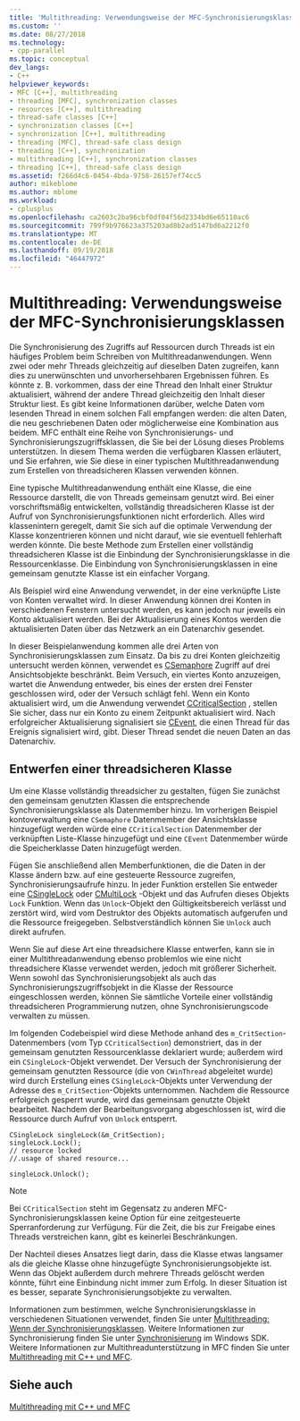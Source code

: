 ```yaml
---
title: 'Multithreading: Verwendungsweise der MFC-Synchronisierungsklassen | Microsoft-Dokumentation'
ms.custom: ''
ms.date: 08/27/2018
ms.technology:
- cpp-parallel
ms.topic: conceptual
dev_langs:
- C++
helpviewer_keywords:
- MFC [C++], multithreading
- threading [MFC], synchronization classes
- resources [C++], multithreading
- thread-safe classes [C++]
- synchronization classes [C++]
- synchronization [C++], multithreading
- threading [MFC], thread-safe class design
- threading [C++], synchronization
- multithreading [C++], synchronization classes
- threading [C++], thread-safe class design
ms.assetid: f266d4c6-0454-4bda-9758-26157ef74cc5
author: mikeblome
ms.author: mblome
ms.workload:
- cplusplus
ms.openlocfilehash: ca2603c2ba96cbf0df04f56d2334bd6e65110ac6
ms.sourcegitcommit: 799f9b976623a375203ad8b2ad5147bd6a2212f0
ms.translationtype: MT
ms.contentlocale: de-DE
ms.lasthandoff: 09/19/2018
ms.locfileid: "46447972"
---
```

# <a name="multithreading-how-to-use-the-mfc-synchronization-classes"></a>Multithreading: Verwendungsweise der MFC-Synchronisierungsklassen

Die Synchronisierung des Zugriffs auf Ressourcen durch Threads ist ein häufiges Problem beim Schreiben von Multithreadanwendungen. Wenn zwei oder mehr Threads gleichzeitig auf dieselben Daten zugreifen, kann dies zu unerwünschten und unvorhersehbaren Ergebnissen führen. Es könnte z. B. vorkommen, dass der eine Thread den Inhalt einer Struktur aktualisiert, während der andere Thread gleichzeitig den Inhalt dieser Struktur liest. Es gibt keine Informationen darüber, welche Daten vom lesenden Thread in einem solchen Fall empfangen werden: die alten Daten, die neu geschriebenen Daten oder möglicherweise eine Kombination aus beidem. MFC enthält eine Reihe von Synchronisierungs- und Synchronisierungszugriffsklassen, die Sie bei der Lösung dieses Problems unterstützen. In diesem Thema werden die verfügbaren Klassen erläutert, und Sie erfahren, wie Sie diese in einer typischen Multithreadanwendung zum Erstellen von threadsicheren Klassen verwenden können.

Eine typische Multithreadanwendung enthält eine Klasse, die eine Ressource darstellt, die von Threads gemeinsam genutzt wird. Bei einer vorschriftsmäßig entwickelten, vollständig threadsicheren Klasse ist der Aufruf von Synchronisierungsfunktionen nicht erforderlich. Alles wird klassenintern geregelt, damit Sie sich auf die optimale Verwendung der Klasse konzentrieren können und nicht darauf, wie sie eventuell fehlerhaft werden könnte. Die beste Methode zum Erstellen einer vollständig threadsicheren Klasse ist die Einbindung der Synchronisierungsklasse in die Ressourcenklasse. Die Einbindung von Synchronisierungsklassen in eine gemeinsam genutzte Klasse ist ein einfacher Vorgang.

Als Beispiel wird eine Anwendung verwendet, in der eine verknüpfte Liste von Konten verwaltet wird. In dieser Anwendung können drei Konten in verschiedenen Fenstern untersucht werden, es kann jedoch nur jeweils ein Konto aktualisiert werden. Bei der Aktualisierung eines Kontos werden die aktualisierten Daten über das Netzwerk an ein Datenarchiv gesendet.

In dieser Beispielanwendung kommen alle drei Arten von Synchronisierungsklassen zum Einsatz. Da bis zu drei Konten gleichzeitig untersucht werden können, verwendet es [CSemaphore](../mfc/reference/csemaphore-class.md) Zugriff auf drei Ansichtsobjekte beschränkt. Beim Versuch, ein viertes Konto anzuzeigen, wartet die Anwendung entweder, bis eines der ersten drei Fenster geschlossen wird, oder der Versuch schlägt fehl. Wenn ein Konto aktualisiert wird, um die Anwendung verwendet [CCriticalSection](../mfc/reference/ccriticalsection-class.md) , stellen Sie sicher, dass nur ein Konto zu einem Zeitpunkt aktualisiert wird. Nach erfolgreicher Aktualisierung signalisiert sie [CEvent](../mfc/reference/cevent-class.md), die einen Thread für das Ereignis signalisiert wird, gibt. Dieser Thread sendet die neuen Daten an das Datenarchiv.

##  <a name="_mfc_designing_a_thread.2d.safe_class"></a> Entwerfen einer threadsicheren Klasse

Um eine Klasse vollständig threadsicher zu gestalten, fügen Sie zunächst den gemeinsam genutzten Klassen die entsprechende Synchronisierungsklasse als Datenmember hinzu. Im vorherigen Beispiel kontoverwaltung eine `CSemaphore` Datenmember der Ansichtsklasse hinzugefügt werden würde eine `CCriticalSection` Datenmember der verknüpften Liste-Klasse hinzugefügt und eine `CEvent` Datenmember würde die Speicherklasse Daten hinzugefügt werden.

Fügen Sie anschließend allen Memberfunktionen, die die Daten in der Klasse ändern bzw. auf eine gesteuerte Ressource zugreifen, Synchronisierungsaufrufe hinzu. In jeder Funktion erstellen Sie entweder eine [CSingleLock](../mfc/reference/csinglelock-class.md) oder [CMultiLock](../mfc/reference/cmultilock-class.md) -Objekt und das Aufrufen dieses Objekts `Lock` Funktion. Wenn das `Unlock`-Objekt den Gültigkeitsbereich verlässt und zerstört wird, wird vom Destruktor des Objekts automatisch  aufgerufen und die Ressource freigegeben. Selbstverständlich können Sie `Unlock` auch direkt aufrufen.

Wenn Sie auf diese Art eine threadsichere Klasse entwerfen, kann sie in einer Multithreadanwendung ebenso problemlos wie eine nicht threadsichere Klasse verwendet werden, jedoch mit größerer Sicherheit. Wenn sowohl das Synchronisierungsobjekt als auch das Synchronisierungszugriffsobjekt in die Klasse der Ressource eingeschlossen werden, können Sie sämtliche Vorteile einer vollständig threadsicheren Programmierung nutzen, ohne Synchronisierungscode verwalten zu müssen.

Im folgenden Codebeispiel wird diese Methode anhand des `m_CritSection`-Datenmembers (vom Typ `CCriticalSection`) demonstriert, das in der gemeinsam genutzten Ressourcenklasse deklariert wurde; außerdem wird ein `CSingleLock`-Objekt verwendet. Der Versuch der Synchronisierung der gemeinsam genutzten Ressource (die von `CWinThread` abgeleitet wurde) wird durch Erstellung eines `CSingleLock`-Objekts unter Verwendung der Adresse des `m_CritSection`-Objekts unternommen. Nachdem die Ressource erfolgreich gesperrt wurde, wird das gemeinsam genutzte Objekt bearbeitet. Nachdem der Bearbeitungsvorgang abgeschlossen ist, wird die Ressource durch Aufruf von `Unlock` entsperrt.

```
CSingleLock singleLock(&m_CritSection);
singleLock.Lock();
// resource locked
//.usage of shared resource...

singleLock.Unlock();
```

> [!NOTE]
> Bei `CCriticalSection` steht im Gegensatz zu anderen MFC-Synchronisierungsklassen keine Option für eine zeitgesteuerte Sperranforderung zur Verfügung. Für die Zeit, die bis zur Freigabe eines Threads verstreichen kann, gibt es keinerlei Beschränkungen.

Der Nachteil dieses Ansatzes liegt darin, dass die Klasse etwas langsamer als die gleiche Klasse ohne hinzugefügte Synchronisierungsobjekte ist. Wenn das Objekt außerdem durch mehrere Threads gelöscht werden könnte, führt eine Einbindung nicht immer zum Erfolg. In dieser Situation ist es besser, separate Synchronisierungsobjekte zu verwalten.

Informationen zum bestimmen, welche Synchronisierungsklasse in verschiedenen Situationen verwendet, finden Sie unter [Multithreading: Wenn der Synchronisierungsklassen](multithreading-when-to-use-the-synchronization-classes.md). Weitere Informationen zur Synchronisierung finden Sie unter [Synchronisierung](/windows/desktop/Sync/synchronization) im Windows SDK. Weitere Informationen zur Multithreadunterstützung in MFC finden Sie unter [Multithreading mit C++ und MFC](multithreading-with-cpp-and-mfc.md).

## <a name="see-also"></a>Siehe auch

[Multithreading mit C++ und MFC](multithreading-with-cpp-and-mfc.md)